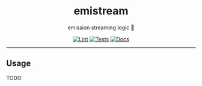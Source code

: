 <h1 align="center">emistream</h1>

<div align="center">

emission streaming logic 🔴

[![Lint](https://github.com/radio-aktywne/emistream/actions/workflows/lint.yaml/badge.svg)](https://github.com/radio-aktywne/emistream/actions/workflows/lint.yaml)
[![Tests](https://github.com/radio-aktywne/emistream/actions/workflows/test-docker.yaml/badge.svg)](https://github.com/radio-aktywne/emistream/actions/workflows/test-docker.yaml)
[![Docs](https://github.com/radio-aktywne/emistream/actions/workflows/docs.yaml/badge.svg)](https://github.com/radio-aktywne/emistream/actions/workflows/docs.yaml)

</div>

---

## Usage

TODO
